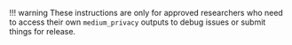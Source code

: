 !!! warning
    These instructions are only for approved researchers who need to access
    their own `medium_privacy` outputs to debug issues or submit things for
    release.

